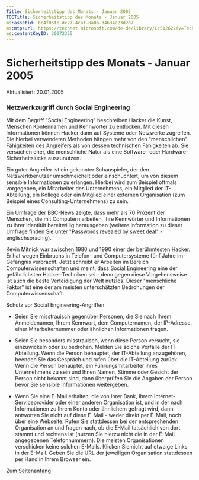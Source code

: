 ```yaml
---
Title: Sicherheitstipp des Monats - Januar 2005
TOCTitle: Sicherheitstipp des Monats - Januar 2005
ms:assetid: bc4f05fe-dc27-4caf-8a0a-34634e23d2d7
ms:mtpsurl: https://technet.microsoft.com/de-de/library/Cc512627(v=TechNet.10)
ms:contentKeyID: 20072355
---
```



# Sicherheitstipp des Monats - Januar 2005

Aktualisiert: 20.01.2005
 


### Netzwerkzugriff durch Social Engineering

Mit dem Begriff "Social Engineering" beschreiben Hacker die Kunst, Menschen Kontennamen und Kennwörter zu entlocken. Mit diesen Informationen können Hacker dann auf Systeme oder Netzwerke zugreifen. Die hierbei verwendeten Methoden hängen mehr von den "menschlichen" Fähigkeiten des Angreifers als von dessen technischen Fähigkeiten ab. Sie versuchen eher, die menschliche Natur als eine Software- oder Hardware-Sicherheitslücke auszunutzen.

Ein guter Angreifer ist ein gekonnter Schauspieler, der den Netzwerkbenutzer umschmeichelt oder einschüchtert, um von diesem sensible Informationen zu erlangen. Hierbei wird zum Beispiel oftmals vorgegeben, ein Mitarbeiter des Unternehmens, ein Mitglied der IT-Abteilung, ein Kollege oder ein Mitglied einer externen Organisation (zum Beispiel eines Consulting-Unternehmens) zu sein.

Ein Umfrage der BBC-News zeigte, dass mehr als 70 Prozent der Menschen, die mit Computern arbeiten, ihre Kennwörter und Informationen zu ihrer Identität bereitwillig herausgeben (weitere Information zu dieser Umfrage finden Sie unter ["Passwords revealed by sweet deal"](https://news.bbc.co.uk/2/hi/technology/3639679.stm) - englischsprachig).

Kevin Mitnick war zwischen 1980 und 1990 einer der berühmtesten Hacker. Er hat wegen Einbruchs in Telefon- und Computersysteme fünf Jahre im Gefängnis verbracht. Jetzt schreibt er Arbeiten im Bereich Computerwissenschaften und meint, dass Social Engineering eine der gefährlichsten Hacker-Techniken sei - denn gegen diese Vorgehensweise ist auch die beste Verteidigung der Welt nutzlos. Dieser "menschliche Faktor" ist eine der am meisten unterschätzten Bedrohungen der Computerwissenschaft.

Schutz vor Social Engineering-Angriffen
* Seien Sie misstrauisch gegenüber Personen, die Sie nach Ihrem Anmeldenamen, Ihrem Kennwort, dem Computernamen, der IP-Adresse, einer Mitarbeiternummer oder ähnlichen Informationen fragen.

* Seien Sie besonders misstrauisch, wenn diese Person versucht, sie einzuwickeln oder zu bedrohen. Melden Sie solche Vorfälle der IT-Abteilung. Wenn die Person behauptet, der IT-Abteilung anzugehören, beenden Sie das Gespräch und rufen über die IT-Abteilung zurück. Wenn die Person behauptet, ein Führungsmitarbeiter ihres Unternehmens zu sein und Ihnen Namen, Stimme oder Gesicht der Person nicht bekannt sind, dann überprüfen Sie die Angaben der Person bevor Sie sensible Informationen weitergeben.

* Wenn Sie eine E-Mail erhalten, die von Ihrer Bank, Ihrem Internet-Serviceprovider oder einer anderen Organisation ist, und in der nach Informationen zu Ihrem Konto oder ähnlichem gefragt wird, dann antworten Sie nicht auf diese E-Mail - weder direkt per E-Mail, noch über eine Webseite. Rufen Sie stattdessen bei der entsprechenden Organisation an und fragen nach, ob die E-Mail tatsächlich von dort stammt und rechtens ist (nutzen Sie hierzu nicht die in der E-Mail angegebenen Telefonnummern). Die meisten Organisationen verschicken keine solchen E-Mails. Klicken Sie nicht auf etwaige Links in der E-Mail. Geben Sie die URL der jeweiligen Organisation stattdessen per Hand in Ihrem Browser ein.

 
[Zum Seitenanfang](#mainsection)




